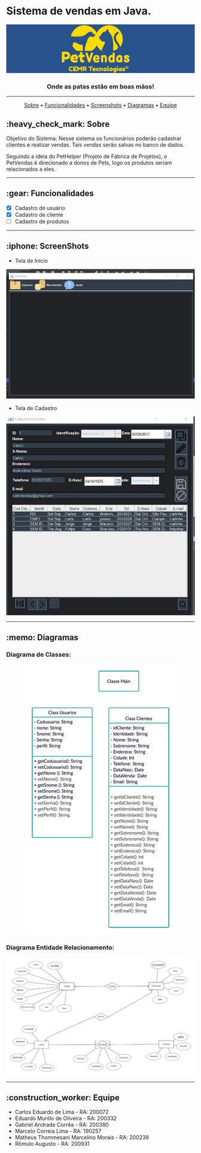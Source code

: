 # Sistema de vendas em Java.

<p align="center">
  <img src="./Images/PetVendas2.jpg" alt="banner PetVendas"><br>
</p>

<h3 align="center">
  Onde as patas estão em boas mãos!
</h3>

----

<p align="center">
 <a href="#sobre">Sobre</a> •
 <a href="#funcionalidades">Funcionalidades</a> •
 <a href="#screenshots">Screenshots</a> •
 <a href="#diagramas">Diagramas</a> • 
 <a href="#equipe">Equipe</a>
</p>


<h2 id="sobre">:heavy_check_mark: Sobre</h2>
<p>Objetivo do Sistema: Nesse sistema os funcionários poderão cadastrar clientes e realizar vendas. Tais vendas serão salvas no banco de dados.</p> 
<p>Seguindo a ideia do PetHelper (Projeto de Fábrica de Projetos), o PetVendas é direcionado a donos de Pets, logo os produtos seriam relacionados a eles.</p>

----

<h2 id="funcionalidades">:gear: Funcionalidades</h2>

- [x] Cadastro de usuário
- [x] Cadastro de cliente
- [ ] Cadastro de produtos

----

<h2 id="screenshots">:iphone: ScreenShots</h2>

- Tela de Início 
<img src="./Images/inicio.png" alt="Tela de Início">

- Tela de Cadastro
<img src="./Images/cadastro.png" alt="Tela de Cadastro">

----

<h2 id="diagramas">:memo: Diagramas</h2>
<h3>Diagrama de Classes:</h3>

<p align="center">
  <img src="./Images/DiagramadeClasses.png" alt="Diagrama de Classes"><br>
</p>

<h3>Diagrama Entidade Relacionamento:</h3>

<p align="center">
  <img src="./Images/DER.png" alt="Diagrama Entidade Relacionamento"><br>
</p>

----

<h2 id="equipe">:construction_worker: Equipe</h2>

- Carlos Eduardo de Lima - RA: 200072
- Eduardo Murillo de Oliveira - RA: 200332
- Gabriel Andrade Corrêa - RA: 200380
- Marcelo Correia Lima - RA: 190257
- Matheus Thommesani Marcelino Morais - RA: 200239
- Rômulo Augusto - RA: 200931
